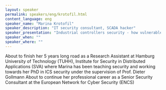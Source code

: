```yaml
---
layout: speaker
permalink: speakers/eng/krotofil.html
content_language: eng
speaker_name: "Marina Krotofil"
speaker_description: "IT security consultant, SCADA hacker"
speaker_presentation: "Industrial controllers security - how vulnerable is the key infrastructure?"
speaker_when: ""
speaker_where: ""
---
```


About to finish her 5 years long road as a Research Assistant at Hamburg University of Technology (TUHH), Institute for Security in Distributed Applications (SVA) where Marina has been teaching security and working towards her PhD in ICS security under the supervision of Prof. Dieter Gollmann
About to continue her professional career  as a Senior Security Consultant at the European Network for Cyber Security (ENCS)
